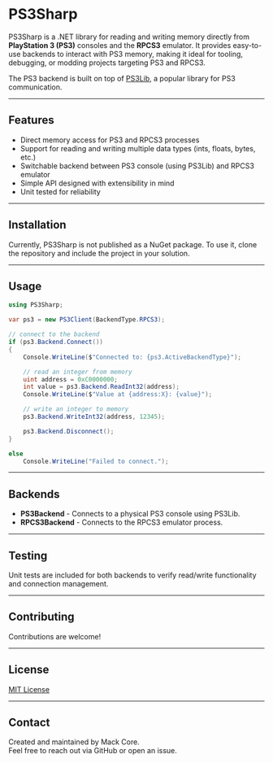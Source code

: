 # PS3Sharp

PS3Sharp is a .NET library for reading and writing memory directly from **PlayStation 3 (PS3)** consoles and the **RPCS3** emulator. It provides easy-to-use backends to interact with PS3 memory, making it ideal for tooling, debugging, or modding projects targeting PS3 and RPCS3.

The PS3 backend is built on top of [PS3Lib](https://github.com/iMCSx/PS3Lib), a popular library for PS3 communication.

---

## Features

- Direct memory access for PS3 and RPCS3 processes
- Support for reading and writing multiple data types (ints, floats, bytes, etc.)
- Switchable backend between PS3 console (using PS3Lib) and RPCS3 emulator
- Simple API designed with extensibility in mind
- Unit tested for reliability

---

## Installation

Currently, PS3Sharp is not published as a NuGet package. To use it, clone the repository and include the project in your solution.

---

## Usage

```csharp
using PS3Sharp;

var ps3 = new PS3Client(BackendType.RPCS3);

// connect to the backend
if (ps3.Backend.Connect())
{
    Console.WriteLine($"Connected to: {ps3.ActiveBackendType}");

    // read an integer from memory
    uint address = 0xC0000000;
    int value = ps3.Backend.ReadInt32(address);
    Console.WriteLine($"Value at {address:X}: {value}");

    // write an integer to memory
    ps3.Backend.WriteInt32(address, 12345);

    ps3.Backend.Disconnect();
}

else
    Console.WriteLine("Failed to connect.");
```

---

## Backends

- **PS3Backend**   - Connects to a physical PS3 console using PS3Lib.
- **RPCS3Backend** - Connects to the RPCS3 emulator process.

---

## Testing

Unit tests are included for both backends to verify read/write functionality and connection management.

---

## Contributing

Contributions are welcome!

---

## License

[MIT License](LICENSE)

---

## Contact

Created and maintained by Mack Core.  
Feel free to reach out via GitHub or open an issue.